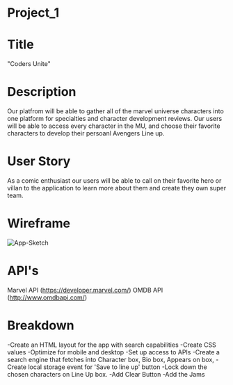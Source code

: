 # Project_1


# Title
"Coders Unite"


# Description 
Our platfrom will be able to gather all of the marvel universe characters into one platform for specialties and character development reviews. 
Our users will be able to access every character in the MU, and choose their favorite characters to develop their persoanl Avengers Line up. 


# User Story
As a comic enthusiast our users will be able to call on their favorite hero or villan to the application to learn more about them and create they own super team. 


# Wireframe
![App-Sketch](https://user-images.githubusercontent.com/75399668/106366557-44c86400-6302-11eb-837b-85d27e936ec8.png)


# API's
Marvel API (https://developer.marvel.com/)
OMDB API (http://www.omdbapi.com/)

# Breakdown 

-Create an HTML layout for the app with search capabilities
-Create CSS values 
-Optimize for mobile and desktop
-Set up access to APIs 
-Create a search engine that fetches into Character box, Bio box, Appears on box, 
-Create local storage event for 'Save to line up' button
-Lock down the chosen characters on Line Up box. 
-Add Clear Button
-Add the Jams 



